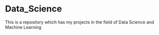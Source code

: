 # Data_Science
This is a repository which has my projects in the field of Data Science and Machine Learning
